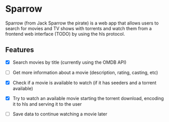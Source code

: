 # Sparrow


Sparrow (from Jack Sparrow the pirate) is a web app that allows users to search for movies and TV shows with torrents and watch them from a frontend web interface (TODO) by using the hls protocol.


## Features
- [x] Search movies by title (currently using the OMDB API)
- [ ] Get more information about a movie (description, rating, casting, etc)
- [x] Check if a movie is available to watch (if it has seeders and a torrent available)
- [x] Try to watch an available movie starting the torrent download, encoding it to hls and serving it to the user
- [ ] Save data to continue watching a movie later

